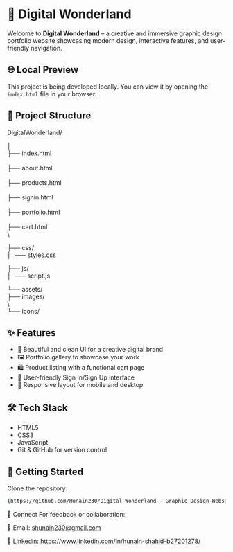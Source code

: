 # 🎨 Digital Wonderland

Welcome to **Digital Wonderland** – a creative and immersive graphic design portfolio website showcasing modern design, interactive features, and user-friendly navigation.

## 🌐 Local Preview

This project is being developed locally. You can view it by opening the `index.html` file in your browser.

## 📁 Project Structure
DigitalWonderland/

│
\
├── index.html            
\
├── about.html            
\
├── products.html           
\
├── signin.html           
\
├── portfolio.html    
\
├── cart.html          
\

├── css/
\
│   └── styles.css            

├── js/
\
│   └── script.js            

└── assets/
\
    ├── images/               
 \   
    └── icons/              

## ✨ Features

- 🎨 Beautiful and clean UI for a creative digital brand
- 🖼️ Portfolio gallery to showcase your work
- 🛍️ Product listing with a functional cart page
- 🔐 User-friendly Sign In/Sign Up interface
- 📱 Responsive layout for mobile and desktop

## 🛠️ Tech Stack

- HTML5  
- CSS3  
- JavaScript  
- Git & GitHub for version control  

## 🚀 Getting Started

 Clone the repository:
   ```bash
 (https://github.com/Hunain230/Digital-Wonderland---Graphic-Design-Website.git)

```
💬 Connect
For feedback or collaboration:

📧 Email: shunain230@gmail.com

💼 Linkedin: https://www.linkedin.com/in/hunain-shahid-b27201278/

